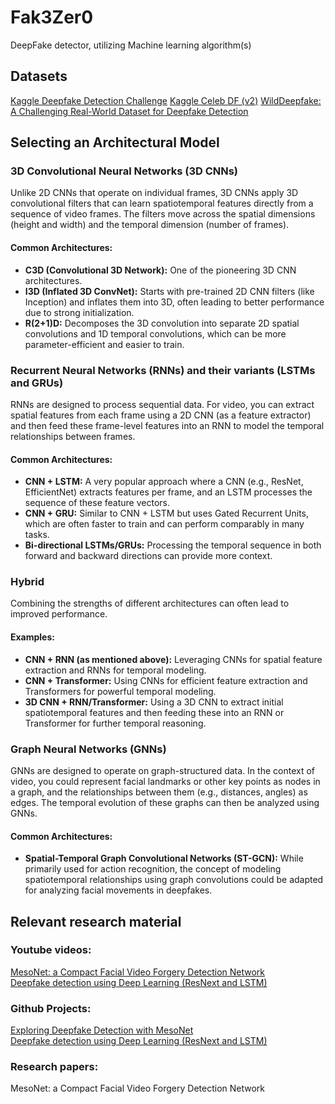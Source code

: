 # Fak3Zer0
DeepFake detector, utilizing Machine learning algorithm(s)

## Datasets
[Kaggle Deepfake Detection Challenge](https://www.kaggle.com/competitions/deepfake-detection-challenge/data)
[Kaggle Celeb DF (v2)](https://www.kaggle.com/datasets/reubensuju/celeb-df-v2)
[WildDeepfake: A Challenging Real-World Dataset for Deepfake Detection](https://github.com/OpenTAI/wild-deepfake)

## Selecting an Architectural Model
### 3D Convolutional Neural Networks (3D CNNs)
Unlike 2D CNNs that operate on individual frames, 3D CNNs apply 3D convolutional filters that can learn spatiotemporal features directly from a sequence of video frames. The filters move across the spatial dimensions (height and width) and the temporal dimension (number of frames).
#### Common Architectures:
- **C3D (Convolutional 3D Network):** One of the pioneering 3D CNN architectures.
- **I3D (Inflated 3D ConvNet):** Starts with pre-trained 2D CNN filters (like Inception) and inflates them into 3D, often leading to better performance due to strong initialization.
- **R(2+1)D:** Decomposes the 3D convolution into separate 2D spatial convolutions and 1D temporal convolutions, which can be more parameter-efficient and easier to train.
### Recurrent Neural Networks (RNNs) and their variants (LSTMs and GRUs)
RNNs are designed to process sequential data. For video, you can extract spatial features from each frame using a 2D CNN (as a feature extractor) and then feed these frame-level features into an RNN to model the temporal relationships between frames.
#### Common Architectures:
- **CNN + LSTM:** A very popular approach where a CNN (e.g., ResNet, EfficientNet) extracts features per frame, and an LSTM processes the sequence of these feature vectors.
- **CNN + GRU:** Similar to CNN + LSTM but uses Gated Recurrent Units, which are often faster to train and can perform comparably in many tasks.
- **Bi-directional LSTMs/GRUs:** Processing the temporal sequence in both forward and backward directions can provide more context.
### Hybrid
Combining the strengths of different architectures can often lead to improved performance.
#### Examples:
- **CNN + RNN (as mentioned above):** Leveraging CNNs for spatial feature extraction and RNNs for temporal modeling.
- **CNN + Transformer:** Using CNNs for efficient feature extraction and Transformers for powerful temporal modeling.
- **3D CNN + RNN/Transformer:** Using a 3D CNN to extract initial spatiotemporal features and then feeding these into an RNN or Transformer for further temporal reasoning.
### Graph Neural Networks (GNNs)
GNNs are designed to operate on graph-structured data. In the context of video, you could represent facial landmarks or other key points as nodes in a graph, and the relationships between them (e.g., distances, angles) as edges. The temporal evolution of these graphs can then be analyzed using GNNs.
#### Common Architectures:
- **Spatial-Temporal Graph Convolutional Networks (ST-GCN):** While primarily used for action recognition, the concept of modeling spatiotemporal relationships using graph convolutions could be adapted for analyzing facial movements in deepfakes.

## Relevant research material
### Youtube videos:
[MesoNet: a Compact Facial Video Forgery Detection Network](https://www.youtube.com/watch?app=desktop&v=kYeLBZMTLjk&t=13s) <br>
[Deepfake detection using Deep Learning (ResNext and LSTM)](https://www.youtube.com/watch?app=desktop&v=O3_MypgLuvc) <br>
### Github Projects:
[Exploring Deepfake Detection with MesoNet](https://github.com/kiteco/python-youtube-code/tree/master/Deepfake-detection) <br>
[Deepfake detection using Deep Learning (ResNext and LSTM)](https://github.com/abhijithjadhav/Deepfake_detection_using_deep_learning?tab=readme-ov-file) <br>
### Research papers:
MesoNet: a Compact Facial Video Forgery Detection Network <br>
